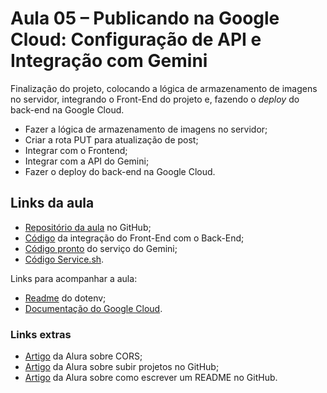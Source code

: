 # Aula 05 – Publicando na Google Cloud: Configuração de API e Integração com Gemini

Finalização do projeto, colocando a lógica de armazenamento de imagens no servidor, integrando o Front-End do projeto e, fazendo o _deploy_ do back-end na Google Cloud.

- Fazer a lógica de armazenamento de imagens no servidor;
- Criar a rota PUT para atualização de post;
- Integrar com o Frontend;
- Integrar com a API do Gemini;
- Fazer o deploy do back-end na Google Cloud.

## Links da aula

- [Repositório da aula](https://github.com/guilhermeonrails/5-Vb8nXmJ5Q7kZ) no GitHub;
- [Código](https://github.com/guilhermeonrails/insta-like) da integração do Front-End com o Back-End;
- [Código pronto](https://raw.githubusercontent.com/guilhermeonrails/backend-instabytes/refs/heads/aula_5/src/services/geminiService.js) do serviço do Gemini;
- [Código Service.sh](https://raw.githubusercontent.com/guilhermeonrails/backend-instabytes/refs/heads/aula_5/services.sh).

Links para acompanhar a aula:

- [Readme](https://www.npmjs.com/package/dotenv) do dotenv;
- [Documentação do Google Cloud](https://cloud.google.com/docs).

### Links extras

- [Artigo](https://www.alura.com.br/artigos/como-resolver-erro-de-cross-origin-resource-sharing) da Alura sobre CORS;
- [Artigo](https://www.alura.com.br/artigos/o-que-e-git-github) da Alura sobre subir projetos no GitHub;
- [Artigo](https://www.alura.com.br/artigos/escrever-bom-readme) da Alura sobre como escrever um README no GitHub.
